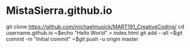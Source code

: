 # MistaSierra.github.io
git clone https://github.com/michaelmusick/MART191_CreativeCoding/
cd username.github.io
~$echo "Hello World" > index.html
git add --all
~$git commit -m "Initial commit"
~$git push -u origin master
